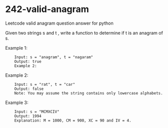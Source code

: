 # 242-valid-anagram
Leetcode valid anagram question answer for python

Given two strings s and t , write a function to determine if t is an anagram of s.

Example 1:
    
        Input: s = "anagram", t = "nagaram"
        Output: true
        Example 2:

Example 2:


        Input: s = "rat", t = "car"
        Output: false
        Note: You may assume the string contains only lowercase alphabets.

Example 3:

        Input: s = "MCMXCIV"
        Output: 1994
        Explanation: M = 1000, CM = 900, XC = 90 and IV = 4.
